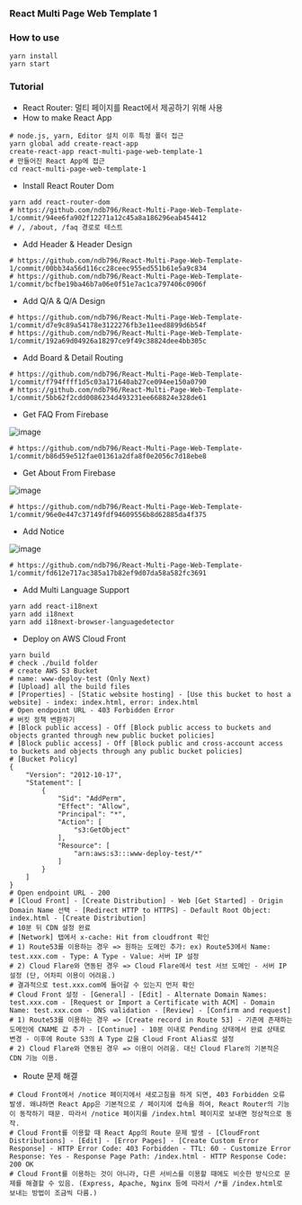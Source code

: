 ### React Multi Page Web Template 1

### How to use
```
yarn install
yarn start
```
### Tutorial
* React Router: 멀티 페이지를 React에서 제공하기 위해 사용
* How to make React App
```
# node.js, yarn, Editor 설치 이후 특정 폴더 접근
yarn global add create-react-app
create-react-app react-multi-page-web-template-1
# 만들어진 React App에 접근
cd react-multi-page-web-template-1
```
* Install React Router Dom
```
yarn add react-router-dom
# https://github.com/ndb796/React-Multi-Page-Web-Template-1/commit/94ee6fa902f12271a12c45a8a186296eab454412
# /, /about, /faq 경로로 테스트
```
* Add Header & Header Design
```
# https://github.com/ndb796/React-Multi-Page-Web-Template-1/commit/00bb34a56d116cc28ceec955ed551b61e5a9c834
# https://github.com/ndb796/React-Multi-Page-Web-Template-1/commit/bcfbe19ba46b7a06e0f51e7ac1ca797406c0906f
```
* Add Q/A & Q/A Design
```
# https://github.com/ndb796/React-Multi-Page-Web-Template-1/commit/d7e9c89a54178e3122276fb3e11eed8899d6b54f
# https://github.com/ndb796/React-Multi-Page-Web-Template-1/commit/192a69d04926a18297ce9f49c38824dee4bb305c
```
* Add Board & Detail Routing
```
# https://github.com/ndb796/React-Multi-Page-Web-Template-1/commit/f794ffff1d5c03a171640ab27ce094ee150a0790
# https://github.com/ndb796/React-Multi-Page-Web-Template-1/commit/5bb62f2cdd0086234d493231ee668824e328de61
````
* Get FAQ From Firebase

![image](https://user-images.githubusercontent.com/16822641/58227791-530d6100-7d67-11e9-8649-3646825e1829.png)
```
# https://github.com/ndb796/React-Multi-Page-Web-Template-1/commit/b86d59e512fae01361a2dfa8f0e2056c7d18ebe8
```

* Get About From Firebase

![image](https://user-images.githubusercontent.com/16822641/58228027-39204e00-7d68-11e9-9ba1-10454f82e790.png)
```
# https://github.com/ndb796/React-Multi-Page-Web-Template-1/commit/96e0e447c37149fdf94609556b8d62885da4f375
```

* Add Notice

![image](https://user-images.githubusercontent.com/16822641/58541388-62445100-8236-11e9-8278-6188bffa5fde.png)
```
# https://github.com/ndb796/React-Multi-Page-Web-Template-1/commit/fd612e717ac385a17b82ef9d07da58a582fc3691
```

* Add Multi Language Support
```
yarn add react-i18next
yarn add i18next
yarn add i18next-browser-languagedetector
```

* Deploy on AWS Cloud Front
```
yarn build
# check ./build folder
# create AWS S3 Bucket
# name: www-deploy-test (Only Next)
# [Upload] all the build files
# [Properties] - [Static website hosting] - [Use this bucket to host a website] - index: index.html, error: index.html
# Open endpoint URL - 403 Forbidden Error
# 버킷 정책 변환하기
# [Block public access] - Off [Block public access to buckets and objects granted through new public bucket policies]
# [Block public access] - Off [Block public and cross-account access to buckets and objects through any public bucket policies]
# [Bucket Policy]
{
    "Version": "2012-10-17",
    "Statement": [
        {
            "Sid": "AddPerm",
            "Effect": "Allow",
            "Principal": "*",
            "Action": [
                "s3:GetObject"
            ],
            "Resource": [
                "arn:aws:s3:::www-deploy-test/*"
            ]
        }
    ]
}
# Open endpoint URL - 200
# [Cloud Front] - [Create Distribution] - Web [Get Started] - Origin Domain Name 선택 - [Redirect HTTP to HTTPS] - Default Root Object: index.html - [Create Distribution]
# 10분 뒤 CDN 설정 완료
# [Network] 탭에서 x-cache: Hit from cloudfront 확인
# 1) Route53를 이용하는 경우 => 원하는 도메인 추가: ex) Route53에서 Name: test.xxx.com - Type: A Type - Value: 서버 IP 설정
# 2) Cloud Flare와 연동된 경우 => Cloud Flare에서 test 서브 도메인 - 서버 IP 설정 (단, 어차피 이용이 어려움.)
# 결과적으로 test.xxx.com에 들어갈 수 있는지 먼저 확인
# Cloud Front 설정 - [General] - [Edit] - Alternate Domain Names: test.xxx.com - [Request or Import a Certificate with ACM] - Domain Name: test.xxx.com - DNS validation - [Review] - [Confirm and request]
# 1) Route53를 이용하는 경우 => [Create record in Route 53] - 기존에 존재하는 도메인에 CNAME 값 추가 - [Continue] - 10분 이내로 Pending 상태에서 완료 상태로 변경 - 이후에 Route S3의 A Type 값을 Cloud Front Alias로 설정
# 2) Cloud Flare와 연동된 경우 => 이용이 어려움. 대신 Cloud Flare의 기본적은 CDN 기능 이용.
```

* Route 문제 해결
```
# Cloud Front에서 /notice 페이지에서 새로고침을 하게 되면, 403 Forbidden 오류 발생. 왜냐하면 React App은 기본적으로 / 페이지에 접속을 하여, React Router의 기능이 동작하기 때문. 따라서 /notice 페이지를 /index.html 페이지로 보내면 정상적으로 동작.
# Cloud Front를 이용할 때 React App의 Route 문제 발생 - [CloudFront Distributions] - [Edit] - [Error Pages] - [Create Custom Error Response] - HTTP Error Code: 403 Forbidden - TTL: 60 - Customize Error Response: Yes - Response Page Path: /index.html - HTTP Response Code: 200 OK
# Cloud Front를 이용하는 것이 아니라, 다른 서비스를 이용할 때에도 비슷한 방식으로 문제를 해결할 수 있음. (Express, Apache, Nginx 등에 따라서 /*를 /index.html로 보내는 방법이 조금씩 다름.)
```
